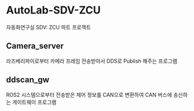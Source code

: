 # AutoLab-SDV-ZCU
자동화연구실 SDV: ZCU 파트 프로젝트

## Camera_server
라즈베리파이로부터 카메라 프레임 전송받아서 DDS로 Publish 해주는 프로그램

## ddscan_gw
ROS2 시스템으로부터 전송받은 제어 정보를 CAN으로 변환하여 CAN 버스에 송신하는 게이트웨이 프로그램
